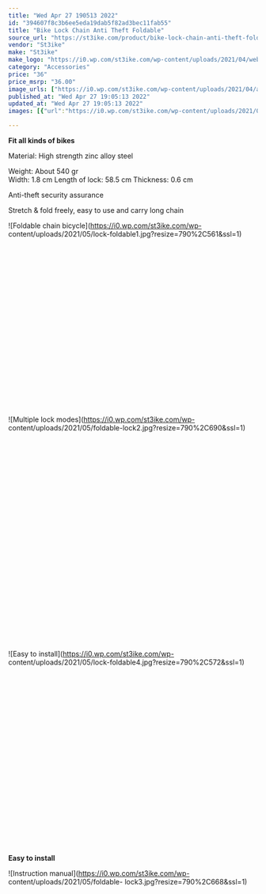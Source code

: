 ```yaml
---
title: "Wed Apr 27 190513 2022"
id: "394607f8c3b6ee5eda19dab5f82ad3bec11fab55"
title: "Bike Lock Chain Anti Theft Foldable"
source_url: "https://st3ike.com/product/bike-lock-chain-anti-theft-foldable/"
vendor: "St3ike"
make: "St3ike"
make_logo: "https://i0.wp.com/st3ike.com/wp-content/uploads/2021/04/website-logo.png"
category: "Accessories"
price: "36"
price_msrp: "36.00"
image_urls: ["https://i0.wp.com/st3ike.com/wp-content/uploads/2021/04/anti-theft-web-min.png?fit=900%2C708&ssl=1","https://i0.wp.com/st3ike.com/wp-content/uploads/2021/05/lock1-min.png?fit=703%2C558&ssl=1","https://i0.wp.com/st3ike.com/wp-content/uploads/2021/05/lock22-min.png?fit=703%2C558&ssl=1"]
published_at: "Wed Apr 27 19:05:13 2022"
updated_at: "Wed Apr 27 19:05:13 2022"
images: [{"url":"https://i0.wp.com/st3ike.com/wp-content/uploads/2021/04/anti-theft-web-min.png?fit=900%2C708&ssl=1","path":"full/16f03e5196456ab0ce14d38ad8365b2b6ab027c8.jpg","checksum":"0b780e21a803749a4c89fa2d94c686f5","status":"downloaded"},{"url":"https://i0.wp.com/st3ike.com/wp-content/uploads/2021/05/lock1-min.png?fit=703%2C558&ssl=1","path":"full/5f11194c1624ebc33d594269f17151b92e3e3f40.jpg","checksum":"0c6f72aefb723539807438d185e942e3","status":"downloaded"},{"url":"https://i0.wp.com/st3ike.com/wp-content/uploads/2021/05/lock22-min.png?fit=703%2C558&ssl=1","path":"full/db4fb845025a0dfc9cb6ddacce3a0e5bb5e65641.jpg","checksum":"0f69ace0062be2df91d215aacb08c23c","status":"downloaded"}]

---
```

**Fit all kinds of bikes**

Material: High strength zinc alloy steel

Weight: About 540 gr  
Width: 1.8 cm Length of lock: 58.5 cm Thickness: 0.6 cm

Anti-theft security assurance

Stretch & fold freely, easy to use and carry long chain

![Foldable chain bicycle](https://i0.wp.com/st3ike.com/wp-
content/uploads/2021/05/lock-foldable1.jpg?resize=790%2C561&ssl=1)![Foldable
chain
bicycle](data:image/svg+xml,%3Csvg%20xmlns='http://www.w3.org/2000/svg'%20viewBox='0%200%20790%20561'%3E%3C/svg%3E)  
![Multiple lock modes](https://i0.wp.com/st3ike.com/wp-
content/uploads/2021/05/foldable-lock2.jpg?resize=790%2C690&ssl=1)![Multiple
lock
modes](data:image/svg+xml,%3Csvg%20xmlns='http://www.w3.org/2000/svg'%20viewBox='0%200%20790%20690'%3E%3C/svg%3E)  
![Easy to install](https://i0.wp.com/st3ike.com/wp-
content/uploads/2021/05/lock-foldable4.jpg?resize=790%2C572&ssl=1)![Easy to
install](data:image/svg+xml,%3Csvg%20xmlns='http://www.w3.org/2000/svg'%20viewBox='0%200%20790%20572'%3E%3C/svg%3E)

**Easy to install**

![Instruction manual](https://i0.wp.com/st3ike.com/wp-
content/uploads/2021/05/foldable-
lock3.jpg?resize=790%2C668&ssl=1)![Instruction
manual](data:image/svg+xml,%3Csvg%20xmlns='http://www.w3.org/2000/svg'%20viewBox='0%200%20790%20668'%3E%3C/svg%3E)

